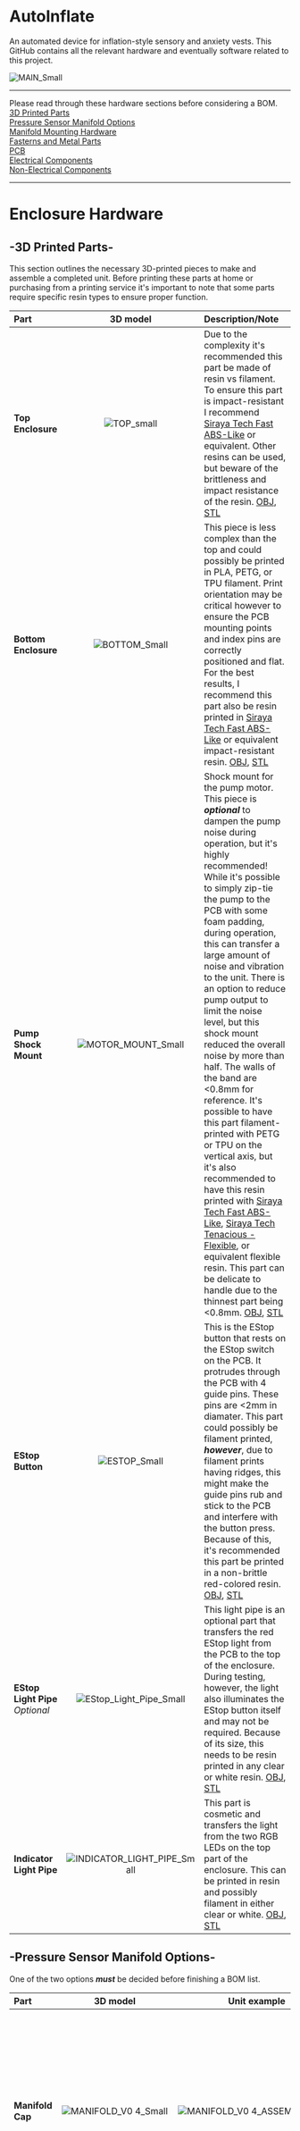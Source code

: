 # AutoInflate
An automated device for inflation-style sensory and anxiety vests. This GitHub contains all the relevant hardware and eventually software related to this project. 


![MAIN_Small](https://github.com/MagicPhase/AutoInflate/assets/104283546/65a4d1e6-a91f-4fd5-a99b-7d0dce51ac94)

---

Please read through these hardware sections before considering a BOM.<br>
[3D Printed Parts](https://github.com/MagicPhase/AutoInflate#enclosure-hardware)<br>
[Pressure Sensor Manifold Options](https://github.com/MagicPhase/AutoInflate#-pressure-sensor-manifold-options-)<br>
[Manifold Mounting Hardware](https://github.com/MagicPhase/AutoInflate#-manifold-mounting-hardware-)<br>
[Fasterns and Metal Parts](https://github.com/MagicPhase/AutoInflate#-fasterns-and-metal-parts-)<br>
[PCB](https://github.com/MagicPhase/AutoInflate#pcb)<br>
[Electrical Components](https://github.com/MagicPhase/AutoInflate#electrical-components)<br>
[Non-Electrical Components](https://github.com/MagicPhase/AutoInflate#non-electrical-components)<br>

---


# Enclosure Hardware

## -3D Printed Parts-

This section outlines the necessary 3D-printed pieces to make and assemble a completed unit. Before printing these parts at home or purchasing from a printing service it's important to note that some parts require specific resin types to ensure proper function.

| Part             | 3D model       | Description/Note  |
| :---             | :---:          | :---             |
| **Top Enclosure**    | ![TOP_small](https://github.com/MagicPhase/AutoInflate/assets/104283546/f1da597a-c376-43cc-988c-610120f8454a) | Due to the complexity it's recommended this part be made of resin vs filament. To ensure this part is impact-resistant I recommend [Siraya Tech Fast ABS-Like](https://siraya.tech/products/fast-abs-like) or equivalent. Other resins can be used, but beware of the brittleness and impact resistance of the resin. [OBJ](https://github.com/MagicPhase/AutoInflate/blob/main/3D%20FILES/OBJ/TOP.obj), [STL](https://github.com/MagicPhase/AutoInflate/blob/main/3D%20FILES/STL/TOP.stl)|
| **Bottom Enclosure**| ![BOTTOM_Small](https://github.com/MagicPhase/AutoInflate/assets/104283546/ec3b04cf-c9ef-460c-b619-cdc3b6b00fc4) | This piece is less complex than the top and could possibly be printed in PLA, PETG, or TPU filament. Print orientation may be critical however to ensure the PCB mounting points and index pins are correctly positioned and flat. For the best results, I recommend this part also be resin printed in [Siraya Tech Fast ABS-Like](https://siraya.tech/products/fast-abs-like) or equivalent impact-resistant resin. [OBJ](https://github.com/MagicPhase/AutoInflate/blob/main/3D%20FILES/OBJ/BOTTOM.obj), [STL](https://github.com/MagicPhase/AutoInflate/blob/main/3D%20FILES/STL/BOTTOM.stl)|
| **Pump Shock Mount** | ![MOTOR_MOUNT_Small](https://github.com/MagicPhase/AutoInflate/assets/104283546/b383ccc7-09ab-4c01-bda6-5436b8636461) | Shock mount for the pump motor. This piece is ***optional*** to dampen the pump noise during operation, but it's highly recommended! While it's possible to simply zip-tie the pump to the PCB with some foam padding, during operation, this can transfer a large amount of noise and vibration to the unit. There is an option to reduce pump output to limit the noise level, but this shock mount reduced the overall noise by more than half. The walls of the band are <0.8mm for reference. It's possible to have this part filament-printed with PETG or TPU on the vertical axis, but it's also recommended to have this resin printed with [Siraya Tech Fast ABS-Like](https://siraya.tech/products/fast-abs-like), [Siraya Tech Tenacious -Flexible](https://siraya.tech/products/tenacious-resin-flexible-resin), or equivalent flexible resin. This part can be delicate to handle due to the thinnest part being <0.8mm. [OBJ](https://github.com/MagicPhase/AutoInflate/blob/main/3D%20FILES/OBJ/MOTOR%20MOUNT.obj), [STL](https://github.com/MagicPhase/AutoInflate/blob/main/3D%20FILES/STL/MOTOR%20MOUNT.stl)|
| **EStop Button** | ![ESTOP_Small](https://github.com/MagicPhase/AutoInflate/assets/104283546/de68856c-0f21-4f2a-8909-5ee8ffa0c439) | This is the EStop button that rests on the EStop switch on the PCB. It protrudes through the PCB with 4 guide pins. These pins are <2mm in diamater. This part could possibly be filament printed, ***however***, due to filament prints having ridges, this might make the guide pins rub and stick to the PCB and interfere with the button press. Because of this, it's recommended this part be printed in a non-brittle red-colored resin. [OBJ](https://github.com/MagicPhase/AutoInflate/blob/main/3D%20FILES/OBJ/BUTTON.obj), [STL](https://github.com/MagicPhase/AutoInflate/blob/main/3D%20FILES/STL/BUTTON.stl)|
| **EStop Light Pipe** *Optional*| ![EStop_Light_Pipe_Small](https://github.com/MagicPhase/AutoInflate/assets/104283546/0eb6573c-6805-4a6a-8057-f39b7f6dbb7c) | This light pipe is an optional part that transfers the red EStop light from the PCB to the top of the enclosure. During testing, however, the light also illuminates the EStop button itself and may not be required. Because of its size, this needs to be resin printed in any clear or white resin. [OBJ](https://github.com/MagicPhase/AutoInflate/blob/main/3D%20FILES/OBJ/ESTOP%20LightPipe.obj), [STL](https://github.com/MagicPhase/AutoInflate/blob/main/3D%20FILES/STL/ESTOP%20LightPipe.stl)|
| **Indicator Light Pipe** | ![INDICATOR_LIGHT_PIPE_Small](https://github.com/MagicPhase/AutoInflate/assets/104283546/652ea873-5c42-4cdb-b142-00a91793a03c) | This part is cosmetic and transfers the light from the two RGB LEDs on the top part of the enclosure. This can be printed in resin and possibly filament in either clear or white. [OBJ](https://github.com/MagicPhase/AutoInflate/blob/main/3D%20FILES/OBJ/LIGHT%20PIPE.obj), [STL](https://github.com/MagicPhase/AutoInflate/blob/main/3D%20FILES/STL/LIGHT%20PIPE.stl)|


## -Pressure Sensor Manifold Options-

One of the two options ***must*** be decided before finishing a BOM list.

| Part             | 3D model       | Unit example | Description/Note  |
| :---             | :---:          | :---:        | :---              |
| **Manifold Cap** |![MANIFOLD_V0 4_Small](https://github.com/MagicPhase/AutoInflate/assets/104283546/f9f95ea1-2fd5-4d0a-b8c6-5757df42e120)|![MANIFOLD_V0 4_ASSEMBLE_Small](https://github.com/MagicPhase/AutoInflate/assets/104283546/b413e2d8-b140-45f0-bf00-3f64f117314f)|This manifold is required for the [MS583702BA01](https://www.digikey.com/en/products/detail/te-connectivity-measurement-specialties/MS583702BA01-50/6221400) sensor. It's intended to cover the SMD sensor itself and sealed to the PCB with an O-Ring and M2 screws and nuts. It connects the pump, solenoid, and port, and requires a quality resin print to ensure an air-tight seal around the O-Ring and PCB. I recommend [Siraya Tech Fast ABS-Like](https://siraya.tech/products/fast-abs-like) or equivalent. Current version is V0.5. [OBJ](https://github.com/MagicPhase/AutoInflate/blob/main/3D%20FILES/OBJ/Air%20Manifold%20V0.5.obj), [STL](https://github.com/MagicPhase/AutoInflate/blob/main/3D%20FILES/STL/Air%20Manifold%20V0.5.stl)|
| **Manifold 4-Way** | ![MANIFOLD_4_WAY_Small](https://github.com/MagicPhase/AutoInflate/assets/104283546/484898ce-6ed4-4527-8fa8-7a428d7e92e0) | ![MANIFOLD_4_WAY_ASSEMBLE_Small](https://github.com/MagicPhase/AutoInflate/assets/104283546/238ff739-f243-43c3-a7cd-1490cadaa3b3) | This manifold is required for the MPS20N0040D/HX710B pressure sensor assembly. This is a cheaper alternative and can be found on Amazon for a few dollars. This manifold is a 4-way that connects the pump, solenoid, sensor, and port and requires a quality resin print is ensure an air-tight seal around the ports. I recommened [Siraya Tech Fast ABS-Like](https://siraya.tech/products/fast-abs-like) or equivalent.  It is secured with M2 screws. Current version is V0.2. [OBJ](https://github.com/MagicPhase/AutoInflate/blob/main/3D%20FILES/OBJ/Air%20Manifold%20V0.2.obj), [STL](https://github.com/MagicPhase/AutoInflate/blob/main/3D%20FILES/STL/Air%20Manifold%20V0.2.stl) |
<br>
<br>

### -Manifold Mounting Hardware-
Use the specific mounting hardware for the manifold you choose. 

| Part             | PICTURE       | Description/Note  |
| :---             | :---:          | :---             |
| -Option 1- | ![Manifold_V0 4_example](https://github.com/MagicPhase/AutoInflate/assets/104283546/2a7fc812-c17a-42ac-9ba4-137f84a71f63) | Manifold Cap option. [OBJ](https://github.com/MagicPhase/AutoInflate/blob/main/3D%20FILES/OBJ/Air%20Manifold%20V0.5.obj), [STL](https://github.com/MagicPhase/AutoInflate/blob/main/3D%20FILES/STL/Air%20Manifold%20V0.5.stl)|
| M2-0.4 x 12mm (2) | ![M2-0 4 12mm](https://github.com/MagicPhase/AutoInflate/assets/104283546/f8c1e0de-5a4b-4cc7-a038-dd82ce11b413) | Two 12mm screws. |
| M2 nut (2)        | ![M2 nut](https://github.com/MagicPhase/AutoInflate/assets/104283546/9619b261-d3ff-42e5-84e2-6e4420bcda9c) | Two M2 nuts.|
| O-ring (1)  | ![O-Ring](https://github.com/MagicPhase/AutoInflate/assets/104283546/fd6179c5-c828-4c0a-bf85-042a747fd8f2) | One O-ring to seal against the PCB. This part needs to be 9mm(OD) x 5mm(ID) x 2mm. Note that 4.8mm(ID) O-rings will also work.|
|-|-|-|
| -Option 2-| ![Manifold_V0 2_example](https://github.com/MagicPhase/AutoInflate/assets/104283546/04f5955a-7ff2-4f55-bc45-49022a37b31f) | 4-way manifold option. [OBJ](https://github.com/MagicPhase/AutoInflate/blob/main/3D%20FILES/OBJ/Air%20Manifold%20V0.2.obj), [STL](https://github.com/MagicPhase/AutoInflate/blob/main/3D%20FILES/STL/Air%20Manifold%20V0.2.stl)|
| M2-0.4 x 4mm (2) | ![M2-0 4 4mm](https://github.com/MagicPhase/AutoInflate/assets/104283546/ac8e277d-f9f1-4083-a293-973c60f51946) | Two screws are needed to secure the manifold to the PCB.|


## -Fasterns and Metal Parts-
List of fasting hardware required for the enclosure and manifold options.

| Part             | PICTURE       | Description/Note  |
| :---             | :---:          | :---             |
| M3-0.5 x 8mm (1)   | ![M3-0 5 8mm](https://github.com/MagicPhase/AutoInflate/assets/104283546/9ec25096-e2d5-4612-aedf-9edddbc4f25f) | One 8mm screw is required on the back side of the enclosure. |
| M3-0.5 x 12mm (4) | ![M3-0 5 12mm](https://github.com/MagicPhase/AutoInflate/assets/104283546/b7434ac2-69cb-4da4-9904-122c83b4fa50) | Four 12mm screws are required on the front side of the enclosure. |
| M2-0.4 x 4mm (4)<br> M2 washer (4) |![M2 nut](https://github.com/MagicPhase/AutoInflate/assets/104283546/107511ed-3c46-4214-99b3-343f208bb923) ![M2 washer](https://github.com/MagicPhase/AutoInflate/assets/104283546/ecf58bc1-0e85-4aaf-bc97-3dca590a8f39)| These are the mounting screws and washer for the motor mount. |
| 2mm x 22mm (2) Stainless Steal Pins |  ![pin](https://github.com/MagicPhase/AutoInflate/assets/104283546/6bc31e0a-819d-4b32-8f6f-acaa7fb78a43) | Two stainless steal strap pins for the top enclosure. These are optional in case you want to use 15mm straps. The pins should be between 22-25mm in length. [Amazon](https://www.amazon.com/dp/B07M63LPFD?ref=ppx_yo2ov_dt_b_product_details&th=1)|

<br>
<br>


# PCB
Main and Display PCBs. Follow the included link for all current PCB files. [PCB FILES](https://github.com/MagicPhase/AutoInflate/tree/main/PCB)
| Part             | 3D model       | Description/Note  |
| :---             | :---:          | :---             |
| **PCB** | ![PCB_Small](https://github.com/MagicPhase/AutoInflate/assets/104283546/d27e5f5a-12c1-4c1c-afe0-6579e63293ef) | The provided gerber files contain both the MAIN and DISPLAY PCBs. This PCB is made as one piece and separated during assembly. Current version is V0.3. [PCB FILES](https://github.com/MagicPhase/AutoInflate/tree/main/PCB), [Schematic](https://github.com/MagicPhase/AutoInflate/blob/main/PCB/AutoInflate_V0.3_Shematic.png)|

# Electrical Components 
Internal Electrical components.
| Part             | 3D model       | Description/Note  |
| :---             | :---:          | :---             |
| Air Pump| ![Screenshot 2023-08-29 025552](https://github.com/MagicPhase/AutoInflate/assets/104283546/43ace646-b905-4654-8e0b-10e303b2befa) | Commonly called a "370 Pump" or "Mitsumi R-14 A213" is a 6V rated micro air pump. <br> Picture is from an eBay listing. [eBay](https://www.ebay.com/itm/191898244021) |
| Solenoid Valve Normally Open<br>PND-05A-06 or equivilent | ![Screenshot 2023-08-29 030431](https://github.com/MagicPhase/AutoInflate/assets/104283546/e5938856-f6de-4264-a35b-45d73f8a2967) | Common 5-6V rated N/O solenoid valve. It's very important to use an N/O (Normally Open) valve to ensure safe operation. There are mounting holes on the PCB for a genuine PND-05A-06, but an equivalent can be used with zip-ties. This part should measure approximately 20mm x 15mm x 13mm and have a port with 3-4mm(OD). Sub-miniature 3V valves are NOT suitable! Picture is from an eBay listing. [eBay](https://www.ebay.com/itm/262483459557) Also listed as TDS-V05B 6V.|
| SSD1306 OLED 128 x 64| ![Screenshot 2023-08-29 031603](https://github.com/MagicPhase/AutoInflate/assets/104283546/55fa3193-4ed8-4bba-83d8-1df22b331a4d) | Common 0.96" SSD1306 OLED screen. The Display PCB can configured for either V/G/SCL/SDA or G/V/SCL/SDA depending on which model you get. Picture from [electronicwings.com](https://www.electronicwings.com/sensors-modules/ssd1306-oled-display). |
| 12pin 0.5mm x 100mm flex ribbon cable | ![Flex Ribbon](https://github.com/MagicPhase/AutoInflate/assets/104283546/6a4a645d-6d9b-4e48-ab68-c3a1fd3003c3) | Standard 12pin 0.5mm pitch x 100mm length flex ribbon cable. These are common and can be ordered from Amazon as a "Cable Replacement for PS4" or other controllers. This cable is the link between the main and display PCBs. Picture from [Amazon](https://www.amazon.com/gp/product/B08MVZW6QC/ref=ppx_yo_dt_b_search_asin_title?ie=UTF8&psc=1).|
| 18650 (2) and<br> 2 cell PCB mount holder|![BATTERY](https://github.com/MagicPhase/AutoInflate/assets/104283546/0d8556ed-b0a6-4d9c-9680-d45559f9f1fc)|Two standard 18650 batteries and a 2 cell PCB mount battery holder. [Amazon](https://www.amazon.com/Battery-Storage-Plastic-Parallel-Projects/dp/B0B1JJZ363/ref=sr_1_3?crid=3AY9UWBKUSLFS&keywords=18650%2B2%2Bcell%2Bholder&qid=1693306644&sprefix=18650%2B2%2Bcell%2Bholde%2Caps%2C145&sr=8-3&th=1) |


# Non-Electrical Components 
Internal and external components.
| Part             | 3D model       | Description/Note  |
| :---             | :---:          | :---             |
| Encoder Knob |  ![Knob](https://github.com/MagicPhase/AutoInflate/assets/104283546/485e20a5-9f2b-4d65-b993-c4b63e51280d) | Standard 1/4"(6mm) shaft knob. The knobs I chose are 17mm(d) x 16mm(h) knurled aluminum. The enclosure space allows for approximately 17mm in diameter. These are the specific ones I used. [Amazon](https://www.amazon.com/dp/B07TXYBB7Z?psc=1&ref=ppx_yo2ov_dt_b_product_details) |
|Silicon Tubing| ![Tubing](https://github.com/MagicPhase/AutoInflate/assets/104283546/37cace1d-8367-45c0-a4da-795b046fdf4e)| *Two different sizes are needed.* For the best fit on the pump and port air lines, use 1/8"(3mm)ID tubing. 1/4"(6mm)OD is recommended but thinner can be used if you take precautions to not kink the lines around corners. For the solenoid valve, a smaller tubing of 2mm(ID) x 4mm(OD) fits best. Both manifolds are sized to fit the different sizes. Picture from [Amazon](https://www.amazon.com/gp/product/B07V5T31MF/ref=ppx_yo_dt_b_search_asin_title?ie=UTF8&th=1)|










